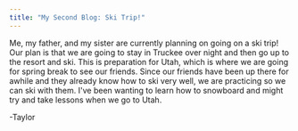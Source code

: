 ```yaml
---
title: "My Second Blog: Ski Trip!"
---
```

  Me, my father, and my sister are currently planning on going on a ski trip!
Our plan is that we are going to stay in Truckee over night and then go up
to the resort and ski. This is preparation for Utah, which is where we are
going for spring break to see our friends. Since our friends have been up
there for awhile and they already know how to ski very well, we are practicing
so we can ski with them. I've been wanting to learn how to snowboard and might
try and take lessons when we go to Utah.

-Taylor
